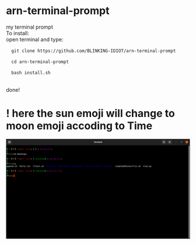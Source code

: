 # arn-terminal-prompt
my terminal prompt
<br>
To install:
<br>
open terminal and type:
<br>
```shell script
  git clone https://github.com/BLINKING-IDIOT/arn-terminal-prompt
```
```shell script
  cd arn-terminal-prompt
```
```shell script
  bash install.sh
```
  <br>
done!

<h1> ! here the sun emoji will change to moon emoji accoding to Time </h1>
<p><img aling="center"src="https://github.com/BLINKING-IDIOT/arn-terminal-prompt/blob/main/photos/Screenshot%20from%202022-01-20%2016-36-53.png"/></p>
